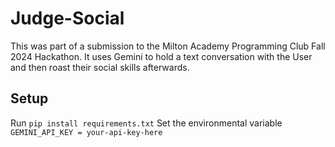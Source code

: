 # Judge-Social
This was part of a submission to the Milton Academy Programming Club Fall 2024 Hackathon. It uses Gemini to hold a text conversation with the User and then roast their social skills afterwards.

## Setup
Run ```pip install requirements.txt```
Set the environmental variable ```GEMINI_API_KEY = your-api-key-here```
